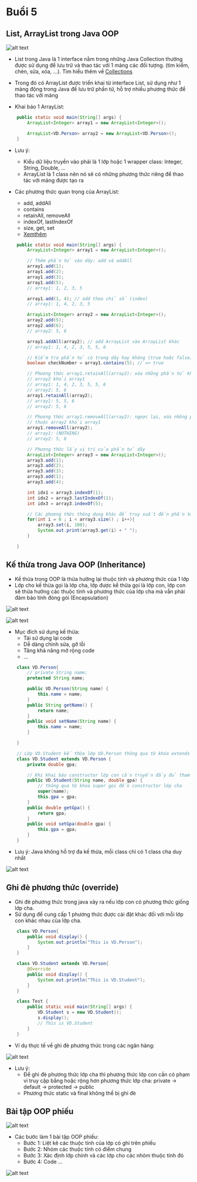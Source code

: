 # Buổi 5

## List, ArrayList trong Java OOP

![alt text](https://ironhackvietnam.edu.vn/wp-content/uploads/2021/03/list-trong-java.jpg)

- List trong Java là 1 interface nằm trong những Java Collection thường được sử dụng để lưu trữ và thao tác với 1 mảng các đối tượng. (tìm kiếm, chèn, sửa, xóa, ...). Tìm hiểu thêm về [Collections](https://viblo.asia/p/tong-quan-ve-collections-trong-java-maGK7E0Dlj2)
- Trong đó có ArrayList được triển khai từ interface List, sử dụng như 1 mảng động trong Java để lưu trữ phần tử, hỗ trợ nhiều phương thức để thao tác với mảng

- Khai báo 1 ArrayList:

```java
    public static void main(String[] args) {
        ArrayList<Integer> array1 = new ArrayList<Integer>();

        ArrayList<VD.Person> array2 = new ArrayList<VD.Person>();
    }
```

- Lưu ý:

  - Kiểu dữ liệu truyền vào phải là 1 lớp hoặc 1 wrapper class: Integer, String, Double, ...
  - ArrayList là 1 class nên nó sẽ có những phương thức riêng để thao tác với mảng được tạo ra

- Các phương thức quan trọng của ArrayList:
  - add, addAll
  - contains
  - retainAll, removeAll
  - indexOf, lastIndexOf
  - size, get, set
  - [Xemthêm](https://viettuts.vn/java-collection/arraylist-trong-java#goto-h2-1)

```java
    public static void main(String[] args) {
        ArrayList<Integer> array1 = new ArrayList<Integer>();

        // Thêm phần tử vào dãy: add và addAll
        array1.add(1);
        array1.add(2);
        array1.add(3);
        array1.add(5);
        // array1: 1, 2, 3, 5

        array1.add(1, 4); // add theo chỉ số (index)
        // array1: 1, 4, 2, 3, 5

        ArrayList<Integer> array2 = new ArrayList<Integer>();
        array2.add(5);
        array2.add(6);
        // array2: 5, 6

        array1.addAll(array2); // add ArrayList vào ArrayList khác
        // array1: 1, 4, 2, 3, 5, 5, 6

        // Kiểm tra phẩn tử có trong dãy hay không (true hoặc false): contains
        boolean checkNumber = array1.contains(5); // => true

        // Phương thức array1.retainAll(array2): xóa những phần tử không thuộc
        // array2 khỏi array1
        // array1: 1, 4, 2, 3, 5, 5, 6
        // array2: 5, 6
        array1.retainAll(array2);
        // array1: 5, 5, 6
        // array2: 5, 6

        // Phương thức array1.removeAll(array2): ngược lại, xóa những phần tử
        // thuộc array2 khỏi array1
        array1.removeAll(array2);
        // array1: (NOTHING)
        // array2: 5, 6

        // Phương thức lấy vị trí của phần tử dãy
        ArrayList<Integer> array3 = new ArrayList<Integer>();
        array3.add(1);
        array3.add(2);
        array3.add(3);
        array3.add(1);
        array3.add(4);

        int idx1 = array3.indexOf(1);
        int idx2 = array3.lastIndexOf(1);
        int idx3 = array3.indexOf(5);

        // Các phương thức thông dụng khác để truy xuất đến phần tử trong dãy
        for(int i = 0 ; i < array3.size() ; i++){
            array3.set(i, 100);
            System.out.print(array3.get(i) + " ");
        }

    }
```

## Kế thừa trong Java OOP (Inheritance)

- Kế thừa trong OOP là thừa hưởng lại thuộc tính và phương thức của 1 lớp
- Lớp cho kế thừa gọi là lớp cha, lớp được kế thừa gọi là lớp con, lớp con sẽ thừa hưởng các thuộc tính và phương thức của lớp cha mà vẫn phải đảm bảo tính đóng gói (Encapsulation)

![alt text](https://res.cloudinary.com/shopmanagement/image/upload/v1693349441/adtvjanovqgva5wagl5r.png)

![alt text](https://codelearn.io/Media/Default/Users/TuanLQ7/Java_OOP/inheritance6.png)

- Mục đích sử dụng kế thừa:
  - Tái sử dụng lại code
  - Dễ dàng chỉnh sửa, gỡ lỗi
  - Tăng khả năng mở rộng code
  - ...

```java
    class VD.Person{
        // private String name;
        protected String name;

        public VD.Person(String name) {
            this.name = name;
        }
        public String getName() {
            return name;
        }
        public void setName(String name) {
            this.name = name;
        }

    }

    // Lớp VD.Student kế thừa lớp VD.Person thông qua từ khóa extends
    class VD.Student extends VD.Person {
        private double gpa;

        // Khi khai báo constructor lớp con cần truyền đầy đủ tham số cả cha lẫn con
        public VD.Student(String name, double gpa) {
            // thông qua từ khóa super gọi đến constructor lớp cha
            super(name);
            this.gpa = gpa;
        }
        public double getGpa() {
            return gpa;
        }
        public void setGpa(double gpa) {
            this.gpa = gpa;
        }
    }
```

- Lưu ý: Java không hỗ trợ đa kế thừa, mỗi class chỉ có 1 class cha duy nhất

![alt text](https://viettuts.vn/images/java/cac-kieu-ke-thua.jpg)

## Ghi đè phương thức (override)

- Ghi đè phương thức trong java xảy ra nếu lớp con có phương thức giống lớp cha.
- Sử dụng để cung cấp 1 phương thức được cài đặt khác đối với mỗi lớp con khác nhau của lớp cha.

```java
    class VD.Person{
        public void display() {
            System.out.println("This is VD.Person");
        }
    }

    class VD.Student extends VD.Person{
        @Override
        public void display() {
            System.out.println("This is VD.Student");
        }
    }

    class Test {
        public static void main(String[] args) {
            VD.Student s = new VD.Student();
            s.display();
            // This is VD.Student
        }
    }
```

- Ví dụ thực tế về ghi đè phương thức trong các ngân hàng:

![alt text](https://www.javatpoint.com/images/core/bankinheritance.png)

- Lưu ý:
  - Để ghi đè phương thức lớp cha thì phương thức lớp con cần có phạm vi truy cập bằng hoặc rộng hơn phương thức lớp cha: private -> default -> protected -> public
  - Phương thức static và final không thể bị ghi đè

## Bài tập OOP phiếu

![alt text](https://vn-live-01.slatic.net/p/1723f1e9491d502317a81f64fd383c78.jpg)

- Các bước làm 1 bài tập OOP phiếu:
    - Bước 1: Liệt kê các thuộc tính của lớp có ghi trên phiếu
    - Bước 2: Nhóm các thuộc tính có điểm chung 
    - Bước 3: Xác định lớp chính và các lớp cho các nhóm thuộc tính đó
    - Bước 4: Code ...

![alt text](https://hiepsiit.com/public/uploads/images/Baitap/hdt/9.jpg)
